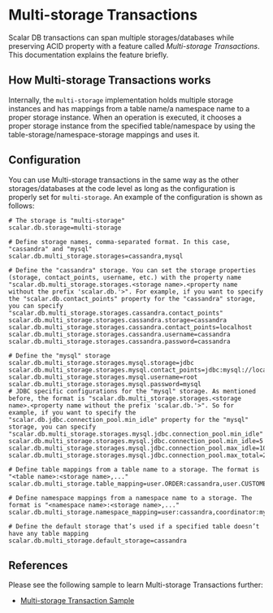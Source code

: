 # Multi-storage Transactions

Scalar DB transactions can span multiple storages/databases while preserving ACID property with a
feature called *Multi-storage Transactions*. This documentation explains the feature briefly.

## How Multi-storage Transactions works

Internally, the `multi-storage` implementation holds multiple storage instances and has mappings
from a table name/a namespace name to a proper storage instance. When an operation is executed, it
chooses a proper storage instance from the specified table/namespace by using the
table-storage/namespace-storage mappings and uses it.

## Configuration

You can use Multi-storage transactions in the same way as the other storages/databases at the code
level as long as the configuration is properly set for `multi-storage`. An example of the
configuration is shown as follows:

```
# The storage is "multi-storage"
scalar.db.storage=multi-storage

# Define storage names, comma-separated format. In this case, "cassandra" and "mysql"
scalar.db.multi_storage.storages=cassandra,mysql

# Define the "cassandra" storage. You can set the storage properties (storage, contact_points, username, etc.) with the property name "scalar.db.multi_storage.storages.<storage name>.<property name without the prefix 'scalar.db.'>". For example, if you want to specify the "scalar.db.contact_points" property for the "cassandra" storage, you can specify "scalar.db.multi_storage.storages.cassandra.contact_points"
scalar.db.multi_storage.storages.cassandra.storage=cassandra
scalar.db.multi_storage.storages.cassandra.contact_points=localhost
scalar.db.multi_storage.storages.cassandra.username=cassandra
scalar.db.multi_storage.storages.cassandra.password=cassandra

# Define the "mysql" storage 
scalar.db.multi_storage.storages.mysql.storage=jdbc
scalar.db.multi_storage.storages.mysql.contact_points=jdbc:mysql://localhost:3306/
scalar.db.multi_storage.storages.mysql.username=root
scalar.db.multi_storage.storages.mysql.password=mysql
# JDBC specific configurations for the "mysql" storage. As mentioned before, the format is "scalar.db.multi_storage.storages.<storage name>.<property name without the prefix 'scalar.db.'>". So for example, if you want to specify the "scalar.db.jdbc.connection_pool.min_idle" property for the "mysql" storage, you can specify "scalar.db.multi_storage.storages.mysql.jdbc.connection_pool.min_idle"
scalar.db.multi_storage.storages.mysql.jdbc.connection_pool.min_idle=5
scalar.db.multi_storage.storages.mysql.jdbc.connection_pool.max_idle=10
scalar.db.multi_storage.storages.mysql.jdbc.connection_pool.max_total=25

# Define table mappings from a table name to a storage. The format is "<table name>:<storage name>,..."
scalar.db.multi_storage.table_mapping=user.ORDER:cassandra,user.CUSTOMER:mysql,coordinator.state:cassandra

# Define namespace mappings from a namespace name to a storage. The format is "<namespace name>:<storage name>,..."
scalar.db.multi_storage.namespace_mapping=user:cassandra,coordinator:mysql

# Define the default storage that’s used if a specified table doesn’t have any table mapping
scalar.db.multi_storage.default_storage=cassandra
```

## References

Please see the following sample to learn Multi-storage Transactions further:

- [Multi-storage Transaction Sample](https://github.com/scalar-labs/scalardb-samples/tree/main/multi-storage-transaction-sample)
